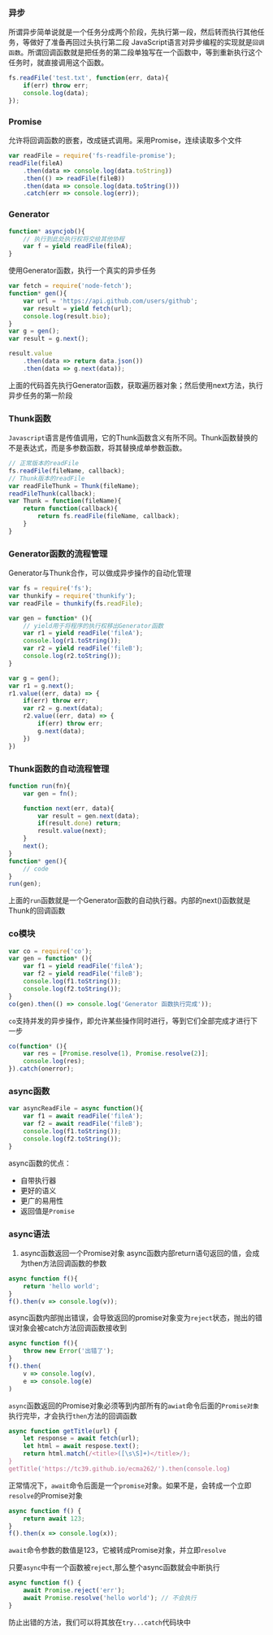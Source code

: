 ### 异步
所谓异步简单说就是一个任务分成两个阶段，先执行第一段，然后转而执行其他任务，等做好了准备再回过头执行第二段
JavaScript语言对异步编程的实现就是`回调函数`。所谓回调函数就是把任务的第二段单独写在一个函数中，等到重新执行这个任务时，就直接调用这个函数。
```js
fs.readFile('test.txt', function(err, data){
    if(err) throw err;
    console.log(data);
});
```

### Promise
允许将回调函数的嵌套，改成链式调用。采用Promise，连续读取多个文件
```js
var readFile = require('fs-readfile-promise');
readFile(fileA)
    .then(data => console.log(data.toString))
    .then(() => readFile(fileB))
    .then(data => console.log(data.toString()))
    .catch(err => console.log(err));
```

### Generator
```js
function* asyncjob(){
    // 执行到此处执行权将交给其他协程
    var f = yield readFile(fileA);
}
```
使用Generator函数，执行一个真实的异步任务
```js
var fetch = require('node-fetch');
function* gen(){
    var url = 'https://api.github.com/users/github';
    var result = yield fetch(url);
    console.log(result.bio);
}
var g = gen();
var result = g.next();

result.value
    .then(data => return data.json())
    .then(data => g.next(data));
```
上面的代码首先执行Generator函数，获取遍历器对象；然后使用next方法，执行异步任务的第一阶段

### Thunk函数
`Javascript`语言是传值调用，它的Thunk函数含义有所不同。Thunk函数替换的不是表达式，而是多参数函数，将其替换成单参数函数。
```js
// 正常版本的readFile
fs.readFile(fileName, callback);
// Thunk版本的readFile
var readFileThunk = Thunk(fileName);
readFileThunk(callback);
var Thunk = function(fileName){
    return function(callback){
        return fs.readFile(fileName, callback);
    }
}
```

### Generator函数的流程管理
Generator与Thunk合作，可以做成异步操作的自动化管理
```js
var fs = require('fs');
var thunkify = require('thunkify');
var readFile = thunkify(fs.readFile);

var gen = function* (){
    // yield用于将程序的执行权移出Generator函数
    var r1 = yield readFile('fileA');
    console.log(r1.toString());
    var r2 = yield readFile('fileB');
    console.log(r2.toString());
}

var g = gen();
var r1 = g.next();
r1.value((err, data) => {
    if(err) throw err;
    var r2 = g.next(data);
    r2.value((err, data) => {
        if(err) throw err;
        g.next(data);
    })
})
```

### Thunk函数的自动流程管理
```js
function run(fn){
    var gen = fn();

    function next(err, data){
        var result = gen.next(data);
        if(result.done) return;
        result.value(next);
    }
    next();
}
function* gen(){
    // code
}
run(gen);
```
上面的`run`函数就是一个Generator函数的自动执行器。内部的next()函数就是Thunk的回调函数

### co模块
```js
var co = require('co');
var gen = function* (){
    var f1 = yield readFile('fileA');
    var f2 = yield readFile('fileB');
    console.log(f1.toString());
    console.log(f2.toString());
}
co(gen).then(() => console.log('Generator 函数执行完成'));
```
`co`支持并发的异步操作，即允许某些操作同时进行，等到它们全部完成才进行下一步
```js
co(function* (){
    var res = [Promise.resolve(1), Promise.resolve(2)];
    console.log(res);
}).catch(onerror);
```

### async函数
```js
var asyncReadFile = async function(){
    var f1 = await readFile('fileA');
    var f2 = await readFile('fileB');
    console.log(f1.toString());
    console.log(f2.toString());
}
```
async函数的优点：
- 自带执行器
- 更好的语义
- 更广的易用性
- 返回值是`Promise`

### async语法
1. async函数返回一个Promise对象
async函数内部return语句返回的值，会成为then方法回调函数的参数

```js
async function f(){
    return 'hello world';
}
f().then(v => console.log(v));
```
async函数内部抛出错误，会导致返回的promise对象变为`reject`状态，抛出的错误对象会被catch方法回调函数接收到

```js
async function f(){
    throw new Error('出错了');
}
f().then(
    v => console.log(v),
    e => console.log(e)
)
```

`async`函数返回的Promise对象必须等到内部所有的`awiat`命令后面的`Promise对象`执行完毕，才会执行`then`方法的回调函数

```jsx
async function getTitle(url) {
    let response = await fetch(url);
    let html = await respose.text();
    return html.match(/<title>([\s\S]+)</title>/);
}
getTitle('https://tc39.github.io/ecma262/').then(console.log)
```

正常情况下，`await`命令后面是一个`promise`对象。如果不是，会转成一个立即`resolve`的Promise对象

```js
async function f() {
    return await 123;
}
f().then(x => console.log(x));
```

`await`命令参数的数值是123，它被转成Promise对象，并立即`resolve`

只要`async`中有一个函数被`reject`,那么整个async函数就会中断执行

```js
async function f() {
    await Promise.reject('err');
    await Promise.resolve('hello world'); // 不会执行
}
```

防止出错的方法，我们可以将其放在`try...catch`代码块中 























































